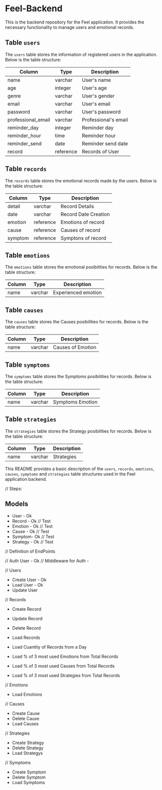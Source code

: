 # Feel-Backend

This is the backend repository for the Feel application. It provides the necessary functionality to manage users and emotional records.

## Table `users`

The `users` table stores the information of registered users in the application. Below is the table structure:

| Column             | Type         | Description             |
|------------------  |----------    |-------------------------|
| name               | varchar      | User's name             |
| age                | integer      | User's age              |
| genre              | varchar      | User's gender           |
| email              | varchar      | User's email            |
| password           | varchar      | User's password         |
| professional_email | varchar      | Professional's email    |
| reminder_day       | integer      | Reminder day            |
| reminder_hour      | time         | Reminder hour           |
| reminder_send      | date         | Reminder send date      |
| record             | reference    | Records of User         |



## Table `records`

The `records` table stores the emotional records made by the users. Below is the table structure:

| Column         | Type         | Description               |
|----------------|--------------|---------------------------|
| detail         | varchar      | Record Details            |
| date           | varchar      | Record Date Creation      |
| emotion        | reference    | Emotions of record        |
| cause          | reference    | Causes of record          |
| symptom        | reference    | Symptons of record        |

## Table `emotions`

The `emotions` table stores the emotional posibilities for records. Below is the table structure:

| Column         | Type    | Description               |
|----------------|---------|---------------------------|
| name           | varchar | Experienced emotion       |

## Table `causes`

The `causes` table stores the Causes posibilities for records. Below is the table structure:

| Column         | Type    | Description               |
|----------------|---------|---------------------------|
| name           | varchar | Causes of Emotion         |

## Table `symptoms`

The `symptoms` table stores the Symptoms posibilities for records. Below is the table structure:

| Column         | Type    | Description               |
|----------------|---------|---------------------------|
| name           | varchar | Symptoms Emotion          |

## Table `strategies`

The `strategies` table stores the Strategy posibilities for records. Below is the table structure:

| Column         | Type    | Description               |
|----------------|---------|---------------------------|
| name           | varchar | Strategies                |


This README provides a basic description of the `users`, `records`, `emotions`, `causes`, `symptoms` and `strategies` table structures used in the Feel application backend.


// Steps:

## Models
 - User - Ok
 - Record - Ok // Test
 - Emotion - Ok // Test
 - Cause - Ok // Test
 - Symptom- Ok // Test
 - Strategy - Ok // Test

// Definition of EndPoints

// Auth User - Ok
// Middleware for Auth - 

// Users
- Create User - Ok
- Load User - Ok
- Update User

// Records
- Create Record
- Update Record
- Delete Record
- Load Records

- Load Cuantity of Records from a Day
- Load % of 3 most used Emotions from Total Records
- Load % of 3 most used Causes from Total Records
- Load % of 3 most used Strategies from Total Records

// Emotions
- Load Emotions

// Causes
- Create Cause
- Delete Cause
- Load Causes

// Strategies
- Create Strategy
- Delete Strategy
- Load Strategys

// Symptoms
- Create Symptom
- Delete Symptom
- Load Symptoms



